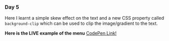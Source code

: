 ### Day 5

Here I learnt a simple skew effect on the text and a new CSS property called `background-clip` which can be used to clip the image/gradient to the text.


**Here is the LIVE example of the menu**
[CodePen Link!](https://codepen.io/sanjaysanjel/pen/QWNKZQO)
